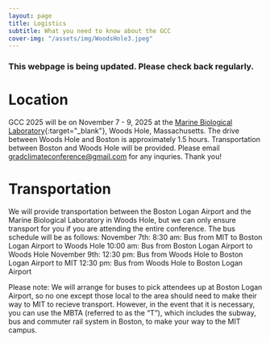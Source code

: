 ```yaml
---
layout: page
title: Logistics
subtitle: What you need to know about the GCC
cover-img: "/assets/img/WoodsHole3.jpeg"
---
```


### This webpage is being updated. Please check back regularly.

# Location

GCC 2025 will be on November 7 - 9, 2025 at the [Marine Biological Laboratory](https://www.mbl.edu/){:target="_blank"}, Woods Hole, Massachusetts. The drive between Woods Hole and Boston is approximately 1.5 hours. Transportation between Boston and Woods Hole will be provided. Please email [gradclimateconference@gmail.com](mailto:gradclimateconference@gmail.com) for any inquries. Thank you!

# Transportation

We will provide transportation between the Boston Logan Airport and the Marine Biological Laboratory in Woods Hole, but we can only ensure transport for you if you are attending the entire conference. The bus schedule will be as follows: 
November 7th: 
8:30 am: Bus from MIT to Boston Logan Airport to Woods Hole
10:00 am: Bus from Boston Logan Airport to Woods Hole
November 9th:
12:30 pm: Bus from Woods Hole to Boston Logan Airport to MIT
12:30 pm: Bus from Woods Hole to Boston Logan Airport

Please note: We will arrange for buses to pick attendees up at Boston Logan Airport, so no one except those local to the area should need to make their way to MIT to recieve transport. However, in the event that it is necessary, you can use the MBTA (referred to as the “T”), which includes the subway, bus and commuter rail system in Boston, to make your way to the MIT campus.  


<!--# How to get to MIT’s campus for the bus
You can take a cab from Boston Logan Airport or the South Station train/bus terminal, which will cost about $40 and take 20-30 minutes in all cases. Uber and Lyft can be slightly cheaper, depending on demand. If you are planning to take a cab or Uber/Lyft from Boston Logan Airport to MIT and would like to coordinate shared rides with other attendees, please enter your information on the spreadsheet link provided in the final logistics email and use the sheet to contact other attendees.

Alternatively, you can take the MBTA (referred to as the “T”) which includes the subway, bus and commuter rail system in Boston. The OpenMBTA smartphone app is a great way to track bus/subway arrival and departure times when using public transportation in Boston. The MIT campus is located at the Kendall/MIT stop on the Red Line of the subway system.

<h4> How to get from Boston Logan Airport to MIT using the T: </h4>
The best way to get to MIT from the airport is to catch the free Silver Line bus from outside the lower level (baggage claim) of each terminal. This bus provides a free transfer into the subway system at South Station, from which point you can catch the Red Line to Kendall/MIT (look for the Inbound train in the direction of Alewife, exit four stops later). Plan at least an hour to get from Boston Logan Airport to MIT’s campus on the silver and red lines.

<h4> How to get from the South Station bus/train terminals to MIT using the T: </h4>
Those arriving via train or bus will have to purchase a farecard (<3$) to board the Red Line subway at South Station (look for the Inbound train in the direction of Alewife). Get off four stops later at the Kendall/MIT station. Budget half an hour to get from South Station to MIT’s campus.--> 


<!-- <style>
* {
  box-sizing: border-box;
}

/* Create two unequal columns that floats next to each other */
.column {
  float: left;
  padding: 10px;
}

.left {
  width: 60%;
}

.right {
  width: 40%;
}

/* Clear floats after the columns */
.row:after {
  content: "";
  display: table;
  clear: both;
}
</style>
<body>
<div class="row">
  <div class="column left" style="background-color: site.page-col;">
    <h1>Accomodations</h1>
    <p>Conference participants will be staying in historical cabins. Each cabin sleeps up to eight people. Restrooms and showers are located in a building across from the cabins (see map for details). Pack Forest provides towels and bedding for all participants.</p>
    <h3>What to Bring</h3>
    <p>Here is a reminder of what to bring with you: toiletries, a refillable water bottle, a headlamp (recommended), warm clothes, a rain jacket, a halloween costume, and your poster (if relevant). Bedding and towels will be provided, but some of the accommodations are a short walk away from the communal showers. You will be staying in cabins with 8 people in them, so you may want to bring ear plugs with you if you are a light sleeper!</p>
  </div>
  <div class="column right" style="background-color: site.page-col;">
    <img src="/assets/img/pfcc_map.png" alt="Pack Forest Conference Center Map">
  </div>
</div>
</body> -->
